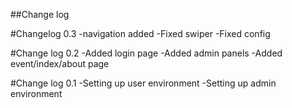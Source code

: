##Change log


#Changelog 0.3
-navigation added
-Fixed swiper
-Fixed config



#Change log 0.2 
-Added login page
-Added admin panels 
-Added event/index/about page



#Change log 0.1
-Setting up user environment
-Setting up admin environment




